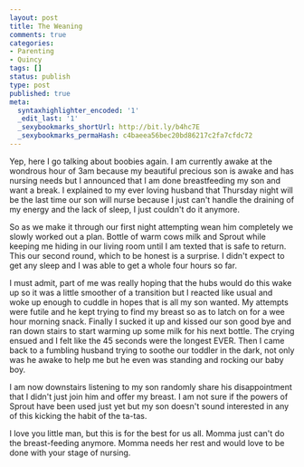 ```yaml
---
layout: post
title: The Weaning
comments: true
categories:
- Parenting
- Quincy
tags: []
status: publish
type: post
published: true
meta:
  syntaxhighlighter_encoded: '1'
  _edit_last: '1'
  _sexybookmarks_shortUrl: http://bit.ly/b4hc7E
  _sexybookmarks_permaHash: c4baeea56bec20bd86217c2fa7cfdc72
---
```

Yep, here I go talking about boobies again.
I am currently awake at the wondrous hour of 3am because my beautiful precious son is awake and has nursing needs but I announced that I am done breastfeeding my son and want a break.  I explained to my ever loving husband that Thursday night will be the last time our son will nurse because I just can't handle the draining of my energy and the lack of sleep, I just couldn't do it anymore.  

So as we make it through our first night attempting wean him completely we slowly worked out a plan.  Bottle of warm cows milk and Sprout while keeping me hiding in our living room until I am texted that is safe to return.  This our second round, which to be honest is a surprise.  I didn't expect to get any sleep and I was able to get a whole four hours so far.  

I must admit, part of me was really hoping that the hubs would do this wake up so it was a little smoother of a transition but I reacted like usual and woke up enough to cuddle in hopes that is all my son wanted.  My attempts were futile and he kept trying to find my breast so as to latch on for a wee hour morning snack.  Finally I sucked it up and kissed our son good bye and ran down stairs to start warming up some milk for his next bottle.  The crying ensued and I felt like the 45 seconds were the longest EVER.  Then I came back to a fumbling husband trying to soothe our toddler in the dark, not only was he awake to help me but he even was standing and rocking our baby boy.  

I am now downstairs listening to my son randomly share his disappointment that I didn't just join him and offer my breast.  I am not sure if the powers of Sprout have been used just yet but my son doesn't sound interested in any of this kicking the habit of the ta-tas.  

I love you little man, but this is for the best for us all.  Momma just can't do the breast-feeding anymore.  Momma needs her rest and would love to be done with your stage of nursing.
